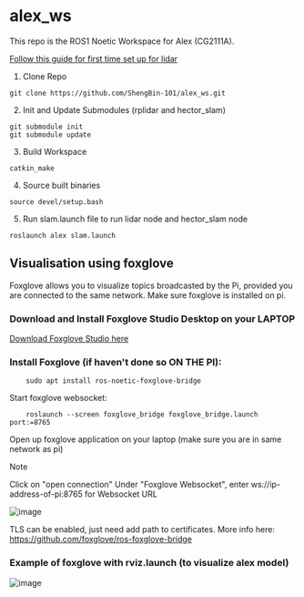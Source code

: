 # alex_ws

This repo is the ROS1 Noetic Workspace for Alex (CG2111A).

[Follow this guide for first time set up for lidar](https://automaticaddison.com/how-to-build-an-indoor-map-using-ros-and-lidar-based-slam/)

1) Clone Repo
```
git clone https://github.com/ShengBin-101/alex_ws.git
```
2) Init and Update Submodules (rplidar and hector_slam)
```
git submodule init
git submodule update
```
3) Build Workspace
```
catkin_make
```
4) Source built binaries
```
source devel/setup.bash
```
5) Run slam.launch file to run lidar node and hector_slam node
```
roslaunch alex slam.launch
```

## Visualisation using foxglove

Foxglove allows you to visualize topics broadcasted by the Pi, provided you are connected to the same network.
Make sure foxglove is installed on pi.

### Download and Install Foxglove Studio Desktop on your LAPTOP
[Download Foxglove Studio here](https://foxglove.dev/download)

### Install Foxglove (if haven't done so ON THE PI):
```
    sudo apt install ros-noetic-foxglove-bridge
```

Start foxglove websocket:
```
    roslaunch --screen foxglove_bridge foxglove_bridge.launch port:=8765
```

Open up foxglove application on your laptop (make sure you are in same network as pi)

> [!NOTE]
> Click on "open connection"
> Under "Foxglove Websocket", enter ws://ip-address-of-pi:8765 for Websocket URL

![image](https://github.com/ShengBin-101/alex_ws/assets/52733750/59acae9c-4a21-435f-97e3-09539afc36ad)

TLS can be enabled, just need add path to certificates.
More info here: https://github.com/foxglove/ros-foxglove-bridge

### Example of foxglove with rviz.launch (to visualize alex model)
![image](https://github.com/ShengBin-101/alex_ws/assets/52733750/7bbd2431-71d5-4141-84cc-da8585d3f1eb)

